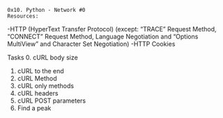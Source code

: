 	0x10. Python - Network #0
	Resources:
-HTTP (HyperText Transfer Protocol) (except: “TRACE” Request Method, “CONNECT” Request Method, Language Negotiation and “Options MultiView” and Character Set Negotiation)
-HTTP Cookies

Tasks
0. cURL body size
1. cURL to the end
2. cURL Method
3. cURL only methods
4. cURL headers
5. cURL POST parameters
6. Find a peak
